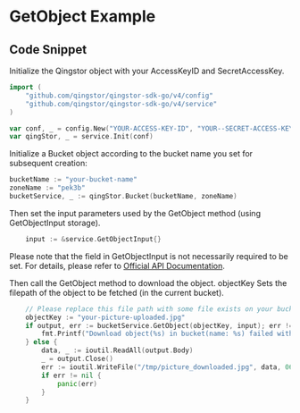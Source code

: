 # GetObject Example

## Code Snippet

Initialize the Qingstor object with your AccessKeyID and SecretAccessKey.

```go
import (
	"github.com/qingstor/qingstor-sdk-go/v4/config"
	"github.com/qingstor/qingstor-sdk-go/v4/service"
)

var conf, _ = config.New("YOUR-ACCESS-KEY-ID", "YOUR--SECRET-ACCESS-KEY")
var qingStor, _ = service.Init(conf)
```

Initialize a Bucket object according to the bucket name you set for subsequent creation:

```go
bucketName := "your-bucket-name"
zoneName := "pek3b"
bucketService, _ := qingStor.Bucket(bucketName, zoneName)
```

Then set the input parameters used by the GetObject method (using GetObjectInput storage).

```go
	input := &service.GetObjectInput{}
```

Please note that the field in GetObjectInput is not necessarily required to be set. For details, please refer to [Official API Documentation](https://docs.qingcloud.com/qingstor/api/object/get).

Then call the GetObject method to download the object. objectKey Sets the filepath of the object to be fetched (in the current bucket).

```go
	// Please replace this file path with some file exists on your bucket.
	objectKey := "your-picture-uploaded.jpg"
	if output, err := bucketService.GetObject(objectKey, input); err != nil {
		fmt.Printf("Download object(%s) in bucket(name: %s) failed with given error: %s\n", objectKey, bucketName, err)
	} else {
		data, _ := ioutil.ReadAll(output.Body)
		_ = output.Close()
		err := ioutil.WriteFile("/tmp/picture_downloaded.jpg", data, 0644)
		if err != nil {
			panic(err)
		}
	}
```